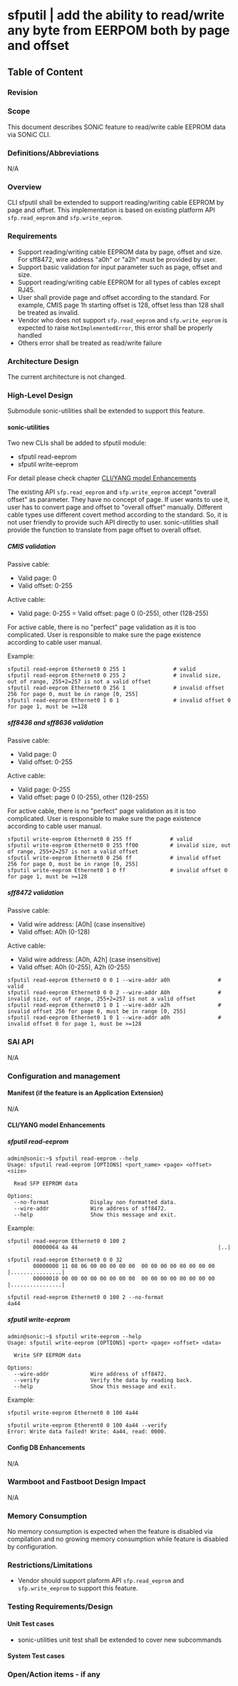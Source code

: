 # sfputil | add the ability to read/write any byte from EERPOM both by page and offset #

## Table of Content

### Revision

### Scope

This document describes SONiC feature to read/write cable EEPROM data via SONiC CLI.

### Definitions/Abbreviations

N/A

### Overview

CLI sfputil shall be extended to support reading/writing cable EEPROM by page and offset. This implementation is based on existing platform API `sfp.read_eeprom` and `sfp.write_eeprom`.

### Requirements

- Support reading/writing cable EEPROM data by page, offset and size. For sff8472, wire address "a0h" or "a2h" must be provided by user.
- Support basic validation for input parameter such as page, offset and size.
- Support reading/writing cable EEPROM for all types of cables except RJ45.
- User shall provide page and offset according to the standard. For example, CMIS page 1h starting offset is 128, offset less than 128 shall be treated as invalid.
- Vendor who does not support `sfp.read_eeprom` and `sfp.write_eeprom` is expected to raise `NotImplementedError`, this error shall be properly handled
- Others error shall be treated as read/write failure


### Architecture Design

The current architecture is not changed.

### High-Level Design

Submodule sonic-utilities shall be extended to support this feature.

#### sonic-utilities

Two new CLIs shall be added to sfputil module:

- sfputil read-eeprom
- sfputil write-eeprom

For detail please check chapter [CLI/YANG model Enhancements](#cliyang-model-enhancements)

The existing API `sfp.read_eeprom` and `sfp.write_eeprom` accept "overall offset" as parameter. They have no concept of page. If user wants to use it, user has to convert page and offset to "overall offset" manually. Different cable types use different covert method according to the standard. So, it is not user friendly to provide such API directly to user. sonic-utilities shall provide the function to translate from page offset to overall offset.

##### CMIS validation

Passive cable:
- Valid page: 0
- Valid offset: 0-255

Active cable:
- Valid page: 0-255
= Valid offset: page 0 (0-255), other (128-255)

For active cable, there is no "perfect" page validation as it is too complicated. User is responsible to make sure the page existence according to cable user manual.

Example:
```
sfputil read-eeprom Ethernet0 0 255 1               # valid
sfputil read-eeprom Ethernet0 0 255 2               # invalid size, out of range, 255+2=257 is not a valid offset
sfputil read-eeprom Ethernet0 0 256 1               # invalid offset 256 for page 0, must be in range [0, 255]
sfputil read-eeprom Ethernet0 1 0 1                 # invalid offset 0 for page 1, must be >=128
```

##### sff8436 and sff8636 validation

Passive cable:
- Valid page: 0
- Valid offset: 0-255

Active cable:
- Valid page: 0-255
- Valid offset: page 0 (0-255), other (128-255)

For active cable, there is no "perfect" page validation as it is too complicated. User is responsible to make sure the page existence according to cable user manual.

```
sfputil write-eeprom Ethernet0 0 255 ff            # valid
sfputil write-eeprom Ethernet0 0 255 ff00          # invalid size, out of range, 255+2=257 is not a valid offset
sfputil write-eeprom Ethernet0 0 256 ff            # invalid offset 256 for page 0, must be in range [0, 255]
sfputil write-eeprom Ethernet0 1 0 ff              # invalid offset 0 for page 1, must be >=128
```

##### sff8472 validation

Passive cable:
- Valid wire address: [A0h] (case insensitive)
- Valid offset: A0h (0-128)

Active cable:
- Valid wire address: [A0h, A2h] (case insensitive)
- Valid offset: A0h (0-255), A2h (0-255)

```
sfputil read-eeprom Ethernet0 0 0 1 --wire-addr a0h               # valid
sfputil read-eeprom Ethernet0 0 0 2 --wire-addr A0h               # invalid size, out of range, 255+2=257 is not a valid offset
sfputil read-eeprom Ethernet0 1 0 1 --wire-addr a2h               # invalid offset 256 for page 0, must be in range [0, 255]
sfputil read-eeprom Ethernet0 1 0 1 --wire-addr a0h               # invalid offset 0 for page 1, must be >=128
```

### SAI API

N/A

### Configuration and management

#### Manifest (if the feature is an Application Extension)

N/A

#### CLI/YANG model Enhancements

##### sfputil read-eeprom

```
admin@sonic:~$ sfputil read-eeprom --help
Usage: sfputil read-eeprom [OPTIONS] <port_name> <page> <offset> <size>

  Read SFP EEPROM data

Options:
  --no-format             Display non formatted data.
  --wire-addr             Wire address of sff8472.
  --help                  Show this message and exit.
```

Example:

```
sfputil read-eeprom Ethernet0 0 100 2
        00000064 4a 44                                            |..|

sfputil read-eeprom Ethernet0 0 0 32
        00000000 11 08 06 00 00 00 00 00  00 00 00 00 00 00 00 00 |................|
        00000010 00 00 00 00 00 00 00 00  00 00 00 00 00 00 00 00 |................|

sfputil read-eeprom Ethernet0 0 100 2 --no-format
4a44
```

##### sfputil write-eeprom

```
admin@sonic:~$ sfputil write-eeprom --help
Usage: sfputil write-eeprom [OPTIONS] <port> <page> <offset> <data>

  Write SFP EEPROM data

Options:
  --wire-addr             Wire address of sff8472.
  --verify                Verify the data by reading back.
  --help                  Show this message and exit.
```

Example:

```
sfputil write-eeprom Ethernet0 0 100 4a44

sfputil write-eeprom Etherent0 0 100 4a44 --verify
Error: Write data failed! Write: 4a44, read: 0000.
```

#### Config DB Enhancements

N/A

### Warmboot and Fastboot Design Impact

N/A

### Memory Consumption

No memory consumption is expected when the feature is disabled via compilation and no growing memory consumption while feature is disabled by configuration.

### Restrictions/Limitations

- Vendor should support plaform API `sfp.read_eeprom` and `sfp.write_eeprom` to support this feature.

### Testing Requirements/Design

#### Unit Test cases

- sonic-utilities unit test shall be extended to cover new subcommands

#### System Test cases

### Open/Action items - if any
